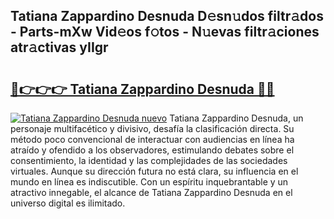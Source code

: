 ## Tatiana Zappardino Desnuda D𝚎sn𝚞dos filtr𝚊dos - Parts-mXw Vid𝚎os f𝚘tos - N𝚞evas filtr𝚊ciones atr𝚊ctivas yIIgr

# <h2><a href="http://mb2ueg.tromn.icu/?c=Tatiana+Zappardino+Desnuda">🔗👉👉👉 Tatiana Zappardino Desnuda 🔗🔗</a></h2>

[![Tatiana Zappardino Desnuda nuevo](https://i.imgur.com/pEAQMta.gif)](http://mb2ueg.tromn.icu/?c=Tatiana+Zappardino+Desnuda)
Tatiana Zappardino Desnuda, un personaje multifacético y divisivo, desafía la clasificación directa. Su método poco convencional de interactuar con audiencias en línea ha atraído y ofendido a los observadores, estimulando debates sobre el consentimiento, la identidad y las complejidades de las sociedades virtuales. Aunque su dirección futura no está clara, su influencia en el mundo en línea es indiscutible. Con un espíritu inquebrantable y un atractivo innegable, el alcance de Tatiana Zappardino Desnuda en el universo digital es ilimitado.
